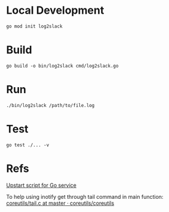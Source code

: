 # Local Development

```shell
go mod init log2slack
```

# Build

```shell
go build -o bin/log2slack cmd/log2slack.go
```

# Run

```shell
./bin/log2slack /path/to/file.log
```

# Test

```shell
go test ./... -v
```

# Refs

[ Upstart script for Go service ]( https://gist.github.com/sdrew/8e200bad0ce625f64c6d )

To help using inotify get through tail command in main function:
[ coreutils/tail.c at master · coreutils/coreutils ]( https://github.com/coreutils/coreutils/blob/master/src/tail.c )
